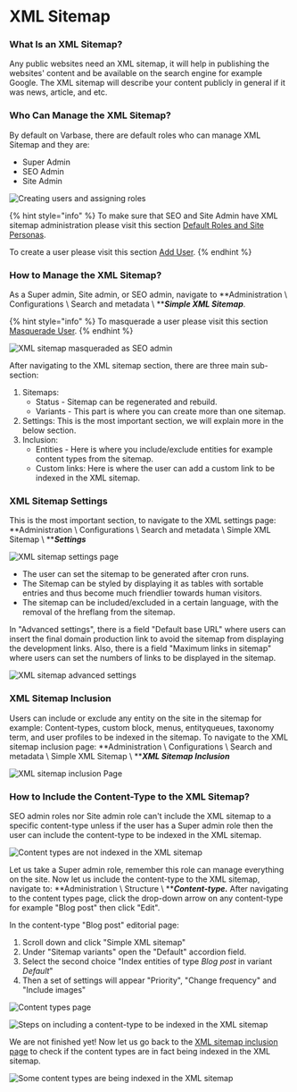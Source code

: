 # XML Sitemap

### What Is an XML Sitemap?

Any public websites need an XML sitemap, it will help in publishing the websites' content and be available on the search engine for example Google. The XML sitemap will describe your content publicly in general if it was news, article, and etc.

### Who Can Manage the XML Sitemap?

By default on Varbase, there are default roles who can manage XML Sitemap and they are:

* Super Admin
* SEO Admin
* Site Admin

![Creating users and assigning roles](<../../.gitbook/assets/image (10).png>)

{% hint style="info" %}
To make sure that SEO and Site Admin have XML sitemap administration please visit this section [Default Roles and Site Personas](https://docs.varbase.vardot.com/user-guide/default-roles-and-site-persons/edit-roles-permissions).

To create a user please visit this section [Add User](https://docs.varbase.vardot.com/user-guide/user-management/add-user).
{% endhint %}

### How to Manage the XML Sitemap?

As a Super admin, Site admin, or SEO admin, navigate to **Administration \ Configurations \ Search and metadata \ **_**Simple XML Sitemap**_.

{% hint style="info" %}
To masquerade a user please visit this section [Masquerade User](https://docs.varbase.vardot.com/user-guide/user-management/masquerade-user).
{% endhint %}

![XML sitemap masqueraded as SEO admin](<../../.gitbook/assets/image (11).png>)

After navigating to the XML sitemap section, there are three main sub-section:

1. Sitemaps:&#x20;
   * Status - Sitemap can be regenerated and rebuild.
   * Variants - This part is where you can create more than one sitemap.
2. Settings: This is the most important section, we will explain more in the below section.
3. Inclusion:&#x20;
   * Entities - Here is where you include/exclude entities for example content types from the sitemap.
   * Custom links: Here is where the user can add a custom link to be indexed in the XML sitemap.

### XML Sitemap Settings

This is the most important section, to navigate to the XML settings page: **Administration \ Configurations \ Search and metadata \ Simple XML Sitemap \ **_**Settings**_

![XML sitemap settings page](<../../.gitbook/assets/image (12).png>)

* The user can set the sitemap to be generated after cron runs.
* The Sitemap can be styled by displaying it as tables with sortable entries and thus become much friendlier towards human visitors.
* The sitemap can be included/excluded in a certain language, with the removal of the hreflang from the sitemap.

In "Advanced settings", there is a field "Default base URL" where users can insert the final domain production link to avoid the sitemap from displaying the development links. Also, there is a field "Maximum links in sitemap" where users can set the numbers of links to be displayed in the sitemap.

![XML sitemap advanced settings](<../../.gitbook/assets/image (14).png>)

### XML Sitemap Inclusion

Users can include or exclude any entity on the site in the sitemap for example: Content-types, custom block, menus, entityqueues, taxonomy term, and user profiles to be indexed in the sitemap. To navigate to the XML sitemap inclusion page: **Administration \ Configurations \ Search and metadata \ Simple XML Sitemap \ **_**XML Sitemap Inclusion**_

![XML sitemap inclusion Page](<../../.gitbook/assets/image (15).png>)

### How to Include the Content-Type to the XML Sitemap?

SEO admin roles nor Site admin role can't include the XML sitemap to a specific content-type unless if the user has a Super admin role then the user can include the content-type to be indexed in the XML sitemap.

![Content types are not indexed in the XML sitemap](<../../.gitbook/assets/image (18).png>)

Let us take a Super admin role, remember this role can manage everything on the site. Now let us include the content-type to the XML sitemap, navigate to:  **Administration \ Structure \ **_**Content-type.**_ After navigating to the content types page, click the drop-down arrow on any content-type for example "Blog post" then click "Edit".

In the content-type "Blog post" editorial page:

1. Scroll down and click "Simple XML sitemap"
2. Under "Sitemap variants" open the "Default" accordion field.
3. Select the second choice "Index entities of type _Blog post_ in variant _Default_"
4. Then a set of settings will appear "Priority", "Change frequency" and "Include images"

![Content types page](<../../.gitbook/assets/image (16).png>)

![Steps on including a content-type to be indexed in the XML sitemap](<../../.gitbook/assets/image (17).png>)

We are not finished yet! Now let us go back to the [XML sitemap inclusion page](https://docs.varbase.vardot.com/user-guide/search-engine-optimization/xml-sitemap#xml-sitemap-inclusion) to check if the content types are in fact being indexed in the XML sitemap.

![Some content types are being indexed in the XML sitemap](<../../.gitbook/assets/image (19).png>)
